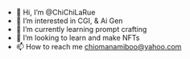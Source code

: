 - 👋 Hi, I’m @ChiChiLaRue
- 👀 I’m interested in CGI, & Ai Gen
- 🌱 I’m currently learning prompt crafting
- 💞️ I’m looking to learn and make NFTs
- 📫 How to reach me chiomanamiboo@yahoo.com

<!---
ChiChiLaRue/ChiChiLaRue is a ✨ special ✨ repository because its `README.md` (this file) appears on your GitHub profile.
You can click the Preview link to take a look at your changes.
--->
